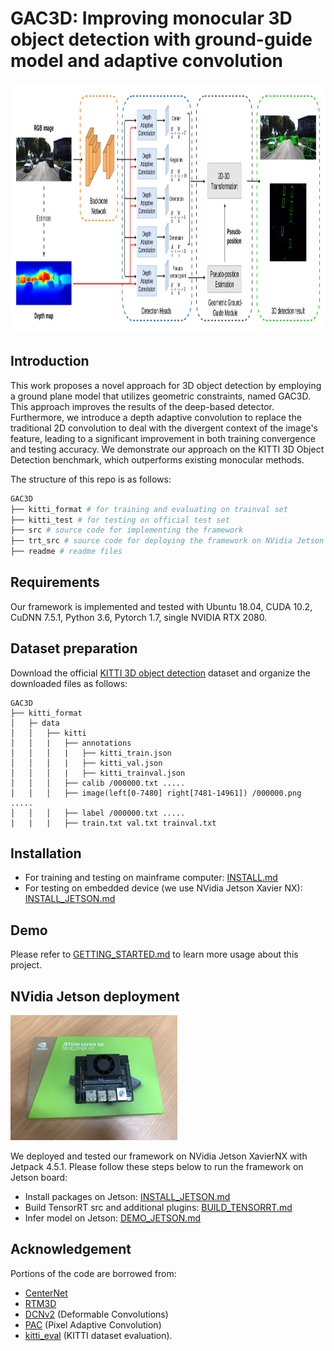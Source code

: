 # GAC3D: Improving monocular 3D object detection with ground-guide model and adaptive convolution

<!-- ![Network Architecture](images/architecture.jpg) -->
<img src="images/architecture.jpg" style="height: 400px" class="center"/>

## Introduction
This work proposes a novel approach for 3D object detection by employing a ground plane model that utilizes geometric constraints, named GAC3D. This approach improves the results of the deep-based detector. Furthermore, we introduce a depth adaptive convolution to replace the traditional 2D convolution to deal with the divergent context of the image's feature, leading to a significant improvement in both training convergence and testing accuracy. We demonstrate our approach on the KITTI 3D Object Detection benchmark, which outperforms existing monocular methods.

The structure of this repo is as follows:
```bash
GAC3D
├── kitti_format # for training and evaluating on trainval set
├── kitti_test # for testing on official test set
├── src # source code for implementing the framework
├── trt_src # source code for deploying the framework on NVidia Jetson board
├── readme # readme files
```

## Requirements
Our framework is implemented and tested with Ubuntu 18.04, CUDA 10.2, CuDNN 7.5.1, Python 3.6, Pytorch 1.7, single NVIDIA RTX 2080.

## Dataset preparation
Download the official [KITTI 3D object detection](http://www.cvlibs.net/datasets/kitti/eval_object.php?obj_benchmark=3d) dataset and organize the downloaded files as follows: 
```
GAC3D
├── kitti_format
│   ├─ data
│   │   ├── kitti
│   │   |   ├── annotations
│   │   │   |   ├── kitti_train.json
│   │   │   |   ├── kitti_val.json
│   │   │   |   ├── kitti_trainval.json
│   │   │   ├── calib /000000.txt .....
│   │   │   ├── image(left[0-7480] right[7481-14961]) /000000.png .....
│   │   │   ├── label /000000.txt .....
|   |   |   ├── train.txt val.txt trainval.txt
```

## Installation
* For training and testing on mainframe computer: [INSTALL.md](readme/INSTALL.md)
* For testing on embedded device (we use NVidia Jetson Xavier NX): [INSTALL_JETSON.md](readme/INSTALL_JETSON.md)

## Demo
Please refer to [GETTING_STARTED.md](readme/GETTING_STARTED.md) to learn more usage about this project.

## NVidia Jetson deployment

<img src="images/jetson_xaviernx.jpg" style="height: 200px" class="center"/>

We deployed and tested our framework on NVidia Jetson XavierNX with Jetpack 4.5.1. Please follow these steps below to run the framework on Jetson board:

* Install packages on Jetson: [INSTALL_JETSON.md](readme/INSTALL_JETSON.md)
* Build TensorRT src and additional plugins: [BUILD_TENSORRT.md](readme/BUILD_TENSORRT.md)
* Infer model on Jetson: [DEMO_JETSON.md](readme/DEMO_JETSON.md)

## Acknowledgement
Portions of the code are borrowed from:
* [CenterNet](https://github.com/xingyizhou/CenterNet)
* [RTM3D](https://github.com/Banconxuan/RTM3D)
* [DCNv2](https://github.com/jinfagang/DCNv2_latest) (Deformable Convolutions)
* [PAC](https://github.com/NVlabs/pacnet) (Pixel Adaptive Convolution)
* [kitti_eval](https://github.com/prclibo/kitti_eval) (KITTI dataset evaluation).
<!-- * [iou3d](https://github.com/sshaoshuai/PointRCNN) -->
<!-- ## License

RTM3D and KM3D are released under the MIT License (refer to the LICENSE file for details).
Portions of the code are borrowed from, [CenterNet](https://github.com/xingyizhou/CenterNet), [dla](https://github.com/ucbdrive/dla) (DLA network), [DCNv2](https://github.com/CharlesShang/DCNv2)(deformable convolutions), [iou3d](https://github.com/sshaoshuai/PointRCNN) and [kitti_eval](https://github.com/prclibo/kitti_eval) (KITTI dataset evaluation). Please refer to the original License of these projects (See [NOTICE](NOTICE)). -->